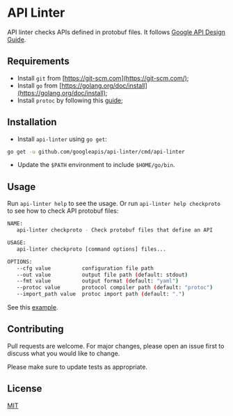 # API Linter
API linter checks APIs defined in protobuf files. It follows [Google API Design Guide](https://cloud.google.com/apis/design/).

## Requirements
* Install `git` from [https://git-scm.com](https://git-scm.com/);
* Install `go` from [https://golang.org/doc/install](https://golang.org/doc/install);
* Install `protoc` by following this [guide](http://google.github.io/proto-lens/installing-protoc.html);

## Installation
* Install `api-linter` using `go get`:
```sh
go get -u github.com/googleapis/api-linter/cmd/api-linter
```
* Update the `$PATH` environment to include `$HOME/go/bin`.

## Usage
Run `api-linter help` to see the usage. Or run `api-linter help checkproto` to see how to check API protobuf files:
```sh
NAME:
   api-linter checkproto - Check protobuf files that define an API

USAGE:
   api-linter checkproto [command options] files...

OPTIONS:
   --cfg value          configuration file path
   --out value          output file path (default: stdout)
   --fmt value          output format (default: "yaml")
   --protoc value       protocol compiler path (default: "protoc")
   --import_path value  protoc import path (default: ".")
```

See this [example](cmd/api-linter/examples/example.sh).

## Contributing
Pull requests are welcome. For major changes, please open an issue first to discuss what you would like to change.

Please make sure to update tests as appropriate.

## License
[MIT](LICENSE)
